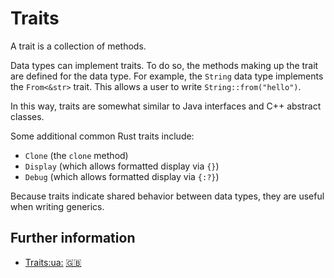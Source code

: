 # Traits

A trait is a collection of methods.

Data types can implement traits. To do so, the methods making up the trait are defined for the data type. For example, the `String` data type implements the `From<&str>` trait. This allows a user to write `String::from("hello")`.

In this way, traits are somewhat similar to Java interfaces and C++ abstract classes.

Some additional common Rust traits include:
- `Clone` (the `clone` method)
- `Display` (which allows formatted display via `{}`)
- `Debug` (which allows formatted display via `{:?}`)

Because traits indicate shared behavior between data types, they are useful when writing generics.


## Further information


- [Traits](https://doc.rust-lang.org/book/ch10-02-traits.html)[:ua:](https://rustlangua.github.io/rustbookua.github.io/ch10-02-traits.html) [:uk:](https://doc.rust-lang.org/stable/book/ch10-02-traits.html)
